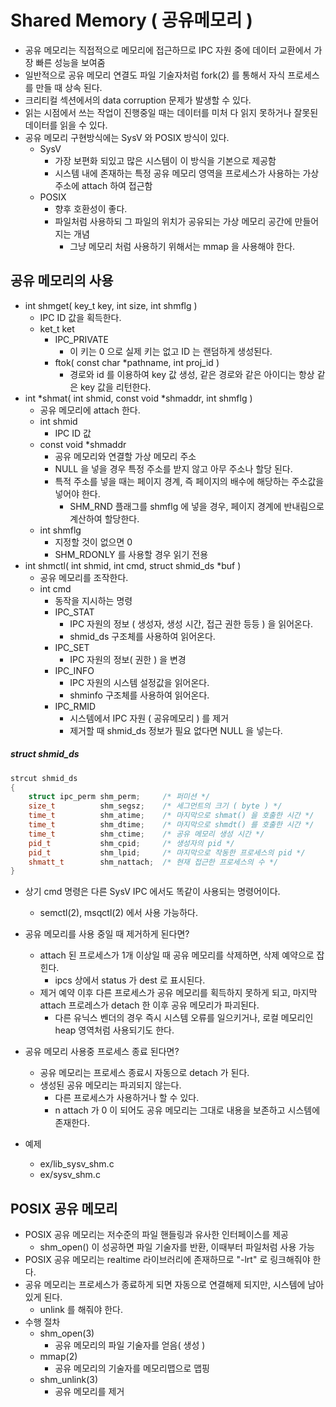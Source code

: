 # Shared Memory ( 공유메모리 )

* 공유 메모리는 직접적으로 메모리에 접근하므로 IPC 자원 중에 데이터 교환에서 가장 빠른 성능을 보여줌
* 일반적으로 공유 메모리 연결도 파일 기술자처럼 fork(2) 를 통해서 자식 프로세스를 만들 때 상속 된다.
* 크리티컬 섹션에서의 data corruption 문제가 발생할 수 있다.
* 읽는 시점에서 쓰는 작업이 진행중일 때는 데이터를 미처 다 읽지 못하거나 잘못된 데이터를 읽을 수 있다.
* 공유 메모리 구현방식에는 SysV 와 POSIX 방식이 있다.
	* SysV
		- 가장 보편화 되있고 많은 시스템이 이 방식을 기본으로 제공함
		- 시스템 내에 존재하는 특정 공유 메모리 영역을 프로세스가 사용하는 가상 주소에 attach 하여 접근함
	* POSIX
		- 향후 호환성이 좋다.
		- 파일처럼 사용하되 그 파일의 위치가 공유되는 가상 메모리 공간에 만들어지는 개념
			- 그냥 메모리 처럼 사용하기 위해서는 mmap 을 사용해야 한다.


## 공유 메모리의 사용

* int shmget( key_t key, int size, int shmflg )  
	* IPC ID 값을 획득한다.  
 	* ket_t ket
		- IPC_PRIVATE  
			- 이 키는 0 으로 실제 키는 없고 ID 는 랜덤하게 생성된다.
		- ftok( const char *pathname, int proj_id )  
			- 경로와 id 를 이용하여 key 값 생성, 같은 경로와 같은 아이디는 항상 같은 key 값을 리턴한다.  
* int *shmat( int shmid, const void *shmaddr, int shmflg )
	* 공유 메모리에 attach 한다.  
	* int shmid
		- IPC ID 값
	* const void *shmaddr
		- 공유 메모리와 연결할 가상 메모리 주소
		- NULL 을 넣을 경우 특정 주소를 받지 않고 아무 주소나 할당 된다.
		- 특적 주소를 넣을 때는 페이지 경계, 즉 페이지의 배수에 해당하는 주소값을 넣어야 한다.
			- SHM_RND 플래그를 shmflg 에 넣을 경우, 페이지 경계에 반내림으로 계산하여 할당한다.
	* int shmflg
		- 지정할 것이 없으면 0
		- SHM_RDONLY 를 사용할 경우 읽기 전용
* int shmctl( int shmid, int cmd, struct shmid_ds *buf )    
	* 공유 메모리를 조작한다.  
 	* int cmd  
		- 동작을 지시하는 명령  
		* IPC_STAT  
			- IPC 자원의 정보 ( 생성자, 생성 시간, 접근 권한 등등 ) 을 읽어온다.  
			- shmid_ds 구조체를 사용하여 읽어온다.
		* IPC_SET  
			- IPC 자원의 정보( 권한 ) 을 변경  
		* IPC_INFO  
			- IPC 자원의 시스템 설정값을 읽어온다.
			- shminfo 구조체를 사용하여 읽어온다.
		* IPC_RMID
			- 시스템에서 IPC 자원 ( 공유메모리 ) 를 제거
			- 제거할 때 shmid_ds 정보가 필요 없다면 NULL 을 넣는다.

##### struct shmid_ds
```c++
strcut shmid_ds
{
	struct ipc_perm shm_perm;     /* 퍼미션 */
	size_t	        shm_segsz;    /* 세그먼트의 크기 ( byte ) */
	time_t			shm_atime;    /* 마지막으로 shmat() 을 호출한 시간 */
	time_t			shm_dtime;    /* 마지막으로 shmdt() 를 호출한 시간 */
	time_t			shm_ctime;    /* 공유 메모리 생성 시간 */
	pid_t			shm_cpid;     /* 생성자의 pid */
	pid_t			shm_lpid;     /* 마지막으로 작동한 프로세스의 pid */
	shmatt_t		shm_nattach;  /* 현재 접근한 프로세스의 수 */
}
```
* 상기 cmd 명령은 다른 SysV IPC 에서도 똑같이 사용되는 명령어이다.
	- semctl(2), msqctl(2) 에서 사용 가능하다.
* 공유 메모리를 사용 중일 때 제거하게 된다면?
	- attach 된 프로세스가 1개 이상일 때 공유 메모리를 삭제하면, 삭제 예약으로 잡힌다. 
		- ipcs 상에서 status 가 dest 로 표시된다.
	- 제거 예약 이후 다른 프로세스가 공유 메모리를 획득하지 못하게 되고, 
	마지막 attach 프로레스가 detach 한 이후 공유 메모리가 파괴된다.
		- 다른 유닉스 벤더의 경우 즉시 시스템 오류를 일으키거나, 로컬 메모리인 heap 영역처럼 사용되기도 한다.
* 공유 메모리 사용중 프로세스 종료 된다면?
	- 공유 메모리는 프로세스 종료시 자동으로 detach 가 된다.
	- 생성된 공유 메모리는 파괴되지 않는다.
		- 다른 프로세스가 사용하거나 할 수 있다.
		- n attach 가 0 이 되어도 공유 메모리는 그대로 내용을 보존하고 시스템에 존재한다.


* 예제
	- ex/lib_sysv_shm.c
	- ex/sysv_shm.c

## POSIX 공유 메모리
* POSIX 공유 메모리는 저수준의 파일 핸들링과 유사한 인터페이스를 제공
	- shm_open() 이 성공하면 파일 기술자를 반환, 이때부터 파일처럼 사용 가능
* POSIX 공유 메모리는 realtime 라이브러리에 존재하므로 "-lrt" 로 링크해줘야 한다.
* 공유 메모리는 프로세스가 종료하게 되면 자동으로 연결해제 되지만, 시스템에 남아 있게 된다.
	- unlink 를 해줘야 한다.
* 수행 절차
	* shm_open(3)
		- 공유 메모리의 파일 기술자를 얻음( 생성 )
	* mmap(2)
		- 공유 메모리의 기술자를 메모리맵으로 맵핑
	* shm_unlink(3)
		- 공유 메모리를 제거

